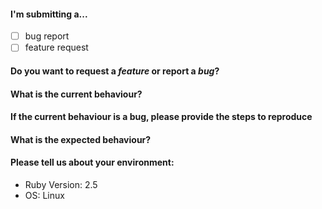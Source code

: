 #### I'm submitting a...
  - [ ] bug report
  - [ ] feature request

#### Do you want to request a *feature* or report a *bug*?


#### What is the current behaviour?


#### If the current behaviour is a bug, please provide the steps to reproduce


#### What is the expected behaviour?


#### Please tell us about your environment:
  - Ruby Version: 2.5
  - OS: Linux
